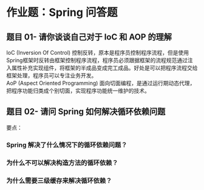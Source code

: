 # 作业题：Spring 问答题  
## 题目 01- 请你谈谈自己对于 IoC 和 AOP 的理解  
IoC (Inversion Of Control) 控制反转，原本是程序员控制程序流程，但是使用Spring框架时反转由框架控制程序流程，程序员必须跟据框架的流程规范通过注入属性补充实现组件，将框架的半成品变成完工成品。好处是可以把程序流程交给框架处理，程序员可以专注业务开发。  
AoP (Aspect Oriented Programming) 面向切面编程，是通过运行期动态代理，把程序功能归类成个别切面，实现程序功能统一维护的技术。

## 题目 02- 请问 Spring 如何解决循环依赖问题  
要点：

### Spring 解决了什么情况下的循环依赖问题？  
### 为什么不可以解决构造方法的循环依赖？  
### 为什么需要三级缓存来解决循环依赖？  
